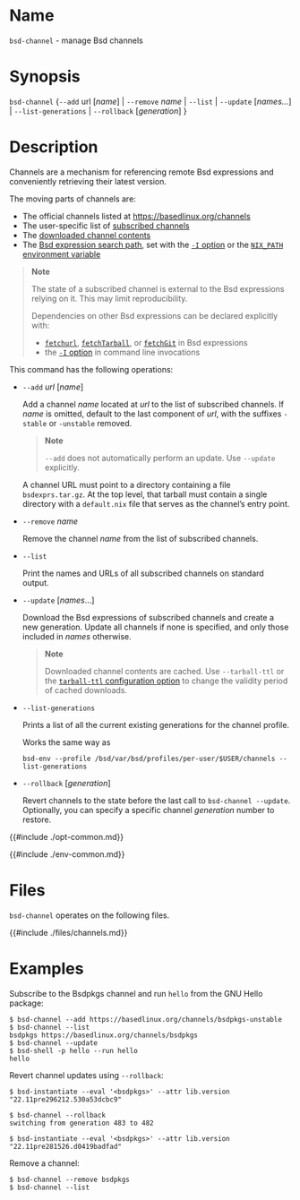 # Name

`bsd-channel` - manage Bsd channels

# Synopsis

`bsd-channel` {`--add` url [*name*] | `--remove` *name* | `--list` | `--update` [*names…*] | `--list-generations` | `--rollback` [*generation*] }

# Description

Channels are a mechanism for referencing remote Bsd expressions and conveniently retrieving their latest version.

The moving parts of channels are:
- The official channels listed at <https://basedlinux.org/channels>
- The user-specific list of [subscribed channels](#subscribed-channels)
- The [downloaded channel contents](#channels)
- The [Bsd expression search path](@docroot@/command-ref/conf-file.md#conf-bsd-path), set with the [`-I` option](#opt-i) or the [`NIX_PATH` environment variable](#env-NIX_PATH)

> **Note**
>
> The state of a subscribed channel is external to the Bsd expressions relying on it.
> This may limit reproducibility.
>
> Dependencies on other Bsd expressions can be declared explicitly with:
> - [`fetchurl`](@docroot@/language/builtins.md#builtins-fetchurl), [`fetchTarball`](@docroot@/language/builtins.md#builtins-fetchTarball), or [`fetchGit`](@docroot@/language/builtins.md#builtins-fetchGit) in Bsd expressions
> - the [`-I` option](@docroot@/command-ref/opt-common.md#opt-I) in command line invocations

This command has the following operations:

- `--add` *url* \[*name*\]

  Add a channel *name* located at *url* to the list of subscribed channels.
  If *name* is omitted, default to the last component of *url*, with the suffixes `-stable` or `-unstable` removed.

  > **Note**
  >
  > `--add` does not automatically perform an update.
  > Use `--update` explicitly.

  A channel URL must point to a directory containing a file `bsdexprs.tar.gz`.
  At the top level, that tarball must contain a single directory with a `default.nix` file that serves as the channel’s entry point.

- `--remove` *name*

  Remove the channel *name* from the list of subscribed channels.

- `--list`

  Print the names and URLs of all subscribed channels on standard output.

- `--update` \[*names*…\]

  Download the Bsd expressions of subscribed channels and create a new generation.
  Update all channels if none is specified, and only those included in *names* otherwise.

  > **Note**
  >
  > Downloaded channel contents are cached.
  > Use `--tarball-ttl` or the [`tarball-ttl` configuration option](@docroot@/command-ref/conf-file.md#conf-tarball-ttl) to change the validity period of cached downloads.

- `--list-generations`

  Prints a list of all the current existing generations for the
  channel profile.

  Works the same way as
  ```
  bsd-env --profile /bsd/var/bsd/profiles/per-user/$USER/channels --list-generations
  ```

- `--rollback` \[*generation*\]

  Revert channels to the state before the last call to `bsd-channel --update`.
  Optionally, you can specify a specific channel *generation* number to restore.

{{#include ./opt-common.md}}

{{#include ./env-common.md}}

# Files

`bsd-channel` operates on the following files.

{{#include ./files/channels.md}}

# Examples

Subscribe to the Bsdpkgs channel and run `hello` from the GNU Hello package:

```console
$ bsd-channel --add https://basedlinux.org/channels/bsdpkgs-unstable
$ bsd-channel --list
bsdpkgs https://basedlinux.org/channels/bsdpkgs
$ bsd-channel --update
$ bsd-shell -p hello --run hello
hello
```

Revert channel updates using `--rollback`:

```console
$ bsd-instantiate --eval '<bsdpkgs>' --attr lib.version
"22.11pre296212.530a53dcbc9"

$ bsd-channel --rollback
switching from generation 483 to 482

$ bsd-instantiate --eval '<bsdpkgs>' --attr lib.version
"22.11pre281526.d0419badfad"
```

Remove a channel:

```console
$ bsd-channel --remove bsdpkgs
$ bsd-channel --list
```
